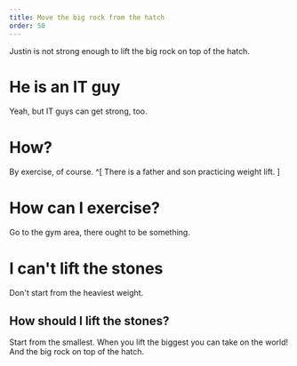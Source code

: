 ```yaml
---
title: Move the big rock from the hatch
order: 50
---
```


Justin is not strong enough to lift the big rock on top of the hatch.

# He is an IT guy
Yeah, but IT guys can get strong, too.

# How?
By exercise, of course. ^[ There is a father and son practicing weight lift. ]

# How can I exercise?
Go to the gym area, there ought to be something.

# I can't lift the stones
Don't start from the heaviest weight.

## How should I lift the stones?
Start from the smallest. When you lift the biggest you can take on the world! And the big rock on top of the hatch.
